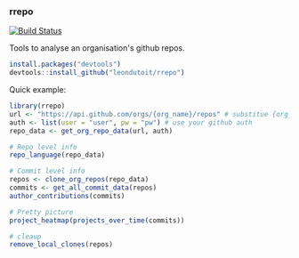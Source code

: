 ### rrepo

[![Build Status](https://travis-ci.org/leondutoit/rrepo.svg)](https://travis-ci.org/leondutoit/rrepo)

Tools to analyse an organisation's github repos.

```R
install.packages("devtools")
devtools::install_github("leondutoit/rrepo")
```

Quick example:

```R
library(rrepo)
url <- "https://api.github.com/orgs/{org_name}/repos" # substitue {org_name} with name
auth <- list(user = "user", pw = "pw") # use your github auth
repo_data <- get_org_repo_data(url, auth)

# Repo level info
repo_language(repo_data)

# Commit level info
repos <- clone_org_repos(repo_data)
commits <- get_all_commit_data(repos)
author_contributions(commits)

# Pretty picture
project_heatmap(projects_over_time(commits))

# cleaup
remove_local_clones(repos)
```

